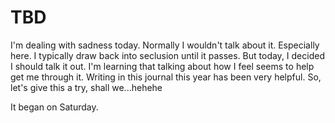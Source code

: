 # TBD

I'm dealing with sadness today. Normally I wouldn't talk about it. Especially here. I typically draw back into seclusion until it passes. But today, I decided I should talk it out. I'm learning that talking about how I feel seems to help get me through it. Writing in this journal this year has been very helpful. So, let's give this a try, shall we...hehehe

It began on Saturday.